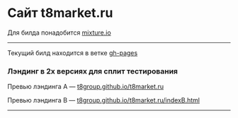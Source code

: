 # Сайт t8market.ru

Для билда понадобится [mixture.io](http://mixture.io)

___________

Текущий билд находится в ветке [gh-pages](https://github.com/t8group/t8market.ru/tree/gh-pages)

### Лэндинг в 2х версиях для сплит тестирования

Превью лэндинга A —  [t8group.github.io/t8market.ru](http://t8group.github.io/t8market.ru)

Превью лэндинга B — [t8group.github.io/t8market.ru/indexB.html](http://t8group.github.io/t8market.ru/indexB.html)

_______________________________